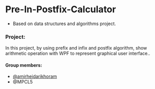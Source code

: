 # Pre-In-Postfix-Calculator
- Based on data structures and algorithms project.
### Project:
In this project, by using prefix and infix and postfix algorithm, show arithmetic operation with WPF to represent graphical user interface..

#### Group members:
- [@amirheidarikhoram](https://github.com/amirheidarikhoram)
- @MPCL5
